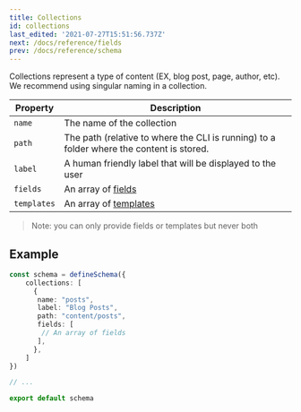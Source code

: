 ```yaml
---
title: Collections
id: collections
last_edited: '2021-07-27T15:51:56.737Z'
next: /docs/reference/fields
prev: /docs/reference/schema
---
```



Collections represent a type of content (EX, blog post, page, author, etc). We recommend using singular naming in a collection.


| Property     | Description              |
|--------------|--------------------------|
| `name` | The name of the collection |
| `path` | The path (relative to where the CLI is running) to a folder where the content is stored. |
| `label` | A human friendly label that will be displayed to the user|
| `fields` | An array of [fields](/docs/reference/fields/) |
| `templates` | An array of [templates](/docs/reference/templates/) |

> Note: you can only provide fields or templates but never both

## Example

```ts
const schema = defineSchema({
    collections: [
      {
       name: "posts",
       label: "Blog Posts",
       path: "content/posts",
       fields: [
        // An array of fields
       ],
      },
    ]
}) 

// ...

export default schema
```
